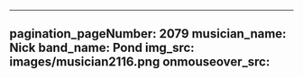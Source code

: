 ------
pagination_pageNumber: 2079
musician_name: Nick
band_name: Pond
img_src: images/musician2116.png
onmouseover_src: 
------